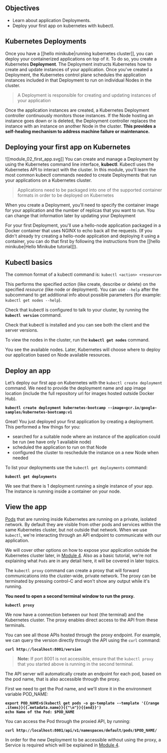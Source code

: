 ## Objectives
- Learn about application Deployments.
- Deploy your first app on kubernetes with kubectl.
## Kubernetes Deployments

Once you have a [[hello minikube|running kubernetes cluster]], you can deploy your containerized applications on top of it. To do so, you create a Kubernetes **Deployment**. The Deployment instructs Kubernetes how to create and update instances of your application. Once you've created a Deployment, the Kubernetes control plane schedules the application instances included in that Deployment to run on individual Nodes in the cluster.

> A Deployment is responsible for creating and updating instances of your application

Once the application instances are created, a Kubernetes Deployment controller continuously monitors those instances. If the Node hosting an instance goes down or is deleted, the Deployment controller replaces the instance with an instance on another Node in the cluster. **This provides a self-healing mechanism to address machine failure or maintenance.**
## Deploying your first app on Kubernetes
![[module_02_first_app.svg]]
You can create and manage a Deployment by using the Kubernetes command line interface, **kubectl**. Kubectl uses the Kubernetes API to interact with the cluster. In this module, you'll learn the most common kubectl commands needed to create Deployments that run your applications on a Kubernetes cluster.

>Applications need to be packaged into one of the supported container formats in order to be deployed on Kubernetes

When you create a Deployment, you'll need to specify the container image for your application and the number of replicas that you want to run. You can change that information later by updating your Deployment

For your first Deployment, you'll use a hello-node application packaged in a Docker container that uses NGINX to echo back all the requests. (If you didn't already try creating a hello-node application and deploying it using a container, you can do that first by following the instructions from the [[hello minikube|Hello Minikube tutorial]]).

## Kubectl basics
The common format of a kubectl command is: `kubectl <action> <resource>`

This performs the specified _action_ (like create, describe or delete) on the specified _resource_ (like node or deployment). You can use `--help` after the subcommand to get additional info about possible parameters (for example: `kubectl get nodes --help`).

Check that kubectl is configured to talk to your cluster, by running the **`kubectl version`** command.

Check that kubectl is installed and you can see both the client and the server versions.

To view the nodes in the cluster, run the **`kubectl get nodes`** command.

You see the available nodes. Later, Kubernetes will choose where to deploy our application based on Node available resources.

## Deploy an app

Let’s deploy our first app on Kubernetes with the `kubectl create deployment` command. We need to provide the deployment name and app image location (include the full repository url for images hosted outside Docker Hub).

**`kubectl create deployment kubernetes-bootcamp --image=gcr.io/google-samples/kubernetes-bootcamp:v1`**

Great! You just deployed your first application by creating a deployment. This performed a few things for you:

- searched for a suitable node where an instance of the application could be run (we have only 1 available node)
- scheduled the application to run on that Node
- configured the cluster to reschedule the instance on a new Node when needed

To list your deployments use the `kubectl get deployments` command:

**`kubectl get deployments`**

We see that there is 1 deployment running a single instance of your app. The instance is running inside a container on your node.

## View the app

[Pods](https://kubernetes.io/docs/concepts/workloads/pods/) that are running inside Kubernetes are running on a private, isolated network. By default they are visible from other pods and services within the same Kubernetes cluster, but not outside that network. When we use `kubectl`, we're interacting through an API endpoint to communicate with our application.

We will cover other options on how to expose your application outside the Kubernetes cluster later, in [Module 4](https://kubernetes.io/docs/tutorials/kubernetes-basics/expose/). Also as a basic tutorial, we're not explaining what `Pods` are in any detail here, it will be covered in later topics.

The `kubectl proxy` command can create a proxy that will forward communications into the cluster-wide, private network. The proxy can be terminated by pressing control-C and won't show any output while it's running.

**You need to open a second terminal window to run the proxy.**

**`kubectl proxy`**

We now have a connection between our host (the terminal) and the Kubernetes cluster. The proxy enables direct access to the API from these terminals.

You can see all those APIs hosted through the proxy endpoint. For example, we can query the version directly through the API using the `curl` command:

**`curl http://localhost:8001/version`**

> **Note:** If port 8001 is not accessible, ensure that the `kubectl proxy` that you started above is running in the second terminal.

The API server will automatically create an endpoint for each pod, based on the pod name, that is also accessible through the proxy.

First we need to get the Pod name, and we'll store it in the environment variable POD_NAME:

**`export POD_NAME=$(kubectl get pods -o go-template --template '{{range .items}}{{.metadata.name}}{{"\n"}}{{end}}')`**  
**`echo Name of the Pod: $POD_NAME`**

You can access the Pod through the proxied API, by running:

**`curl http://localhost:8001/api/v1/namespaces/default/pods/$POD_NAME/`**

In order for the new Deployment to be accessible without using the proxy, a Service is required which will be explained in [Module 4](https://kubernetes.io/docs/tutorials/kubernetes-basics/expose/).